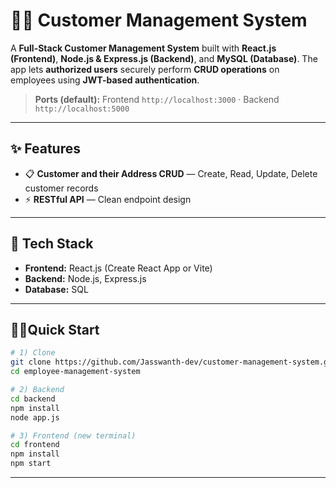 # 👨‍💼 Customer Management System

A **Full-Stack Customer Management System** built with **React.js (Frontend)**, **Node.js & Express.js (Backend)**, and **MySQL (Database)**. The app lets **authorized users** securely perform **CRUD operations** on employees using **JWT-based authentication**.

> **Ports (default):** Frontend `http://localhost:3000` · Backend `http://localhost:5000`

---

## ✨ Features

* 📋 **Customer and their Address CRUD** — Create, Read, Update, Delete customer records
* ⚡ **RESTful API** — Clean endpoint design

---

## 🧰 Tech Stack

* **Frontend:** React.js (Create React App or Vite)
* **Backend:** Node.js, Express.js
* **Database:** SQL

---


## 🏃‍♂️Quick Start

```bash
# 1) Clone
git clone https://github.com/Jasswanth-dev/customer-management-system.git
cd employee-management-system

# 2) Backend
cd backend
npm install
node app.js

# 3) Frontend (new terminal)
cd frontend
npm install
npm start
```

---


